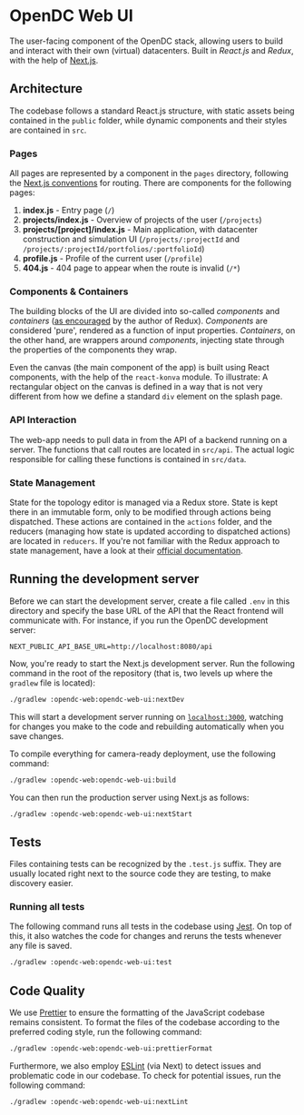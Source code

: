 # OpenDC Web UI

The user-facing component of the OpenDC stack, allowing users to build and interact with their own (virtual)
datacenters. Built in *React.js* and *Redux*, with the help of [Next.js](https://nextjs.org/).

## Architecture

The codebase follows a standard React.js structure, with static assets being contained in the `public` folder, while
dynamic components and their styles are contained in `src`.

### Pages

All pages are represented by a component in the `pages` directory, following
the [Next.js conventions](https://nextjs.org/docs/routing/introduction) for routing. There are components for the
following pages:

1. **index.js** - Entry page (`/`)
2. **projects/index.js** - Overview of projects of the user (`/projects`)
3. **projects/[project]/index.js** - Main application, with datacenter construction and simulation UI (`/projects/:projectId`
and `/projects/:projectId/portfolios/:portfolioId`)
4. **profile.js** - Profile of the current user (`/profile`)
5. **404.js** - 404 page to appear when the route is invalid (`/*`)

### Components & Containers

The building blocks of the UI are divided into so-called *components* and *containers* 
([as encouraged](https://medium.com/@dan_abramov/smart-and-dumb-components-7ca2f9a7c7d0) by the author of Redux). 
*Components* are considered 'pure', rendered as a function of input properties. *Containers*, on the other hand,
are wrappers around *components*, injecting state through the properties of the components they wrap.

Even the canvas (the main component of the app) is built using React components, with the help of the `react-konva`
module. To illustrate: A rectangular object on the canvas is defined in a way that is not very different from how we
define a standard `div` element on the splash page.

### API Interaction

The web-app needs to pull data in from the API of a backend running on a server. The functions that call routes are
located in `src/api`. The actual logic responsible for calling these functions is contained in `src/data`.

### State Management

State for the topology editor is managed via a Redux store. State is kept there in an immutable form, only to be modified through
actions being dispatched. These actions are contained in the `actions` folder, and the reducers (managing how state
is updated according to dispatched actions) are located in `reducers`. If you're not familiar with the Redux
approach to state management, have a look at their [official documentation](https://redux.js.org/).

## Running the development server

Before we can start the development server, create a file called `.env` in this directory and specify the base URL of
the API that the React frontend will communicate with. For instance, if you run the OpenDC development server:

```
NEXT_PUBLIC_API_BASE_URL=http://localhost:8080/api
```

Now, you're ready to start the Next.js development server. Run the following command in the root of the repository
(that is, two levels up where the `gradlew` file is located):

```bash
./gradlew :opendc-web:opendc-web-ui:nextDev
```

This will start a development server running on [`localhost:3000`](http://localhost:3000), watching for changes you make
to the code and rebuilding automatically when you save changes.

To compile everything for camera-ready deployment, use the following command:

```bash
./gradlew :opendc-web:opendc-web-ui:build
```

You can then run the production server using Next.js as follows:

```bash
./gradlew :opendc-web:opendc-web-ui:nextStart
```

## Tests

Files containing tests can be recognized by the `.test.js` suffix. They are usually located right next to the source
code they are testing, to make discovery easier.

### Running all tests

The following command runs all tests in the codebase using [Jest](https://jest.io). On top of this, it also watches the
code for changes and reruns the tests whenever any file is saved.

```bash
./gradlew :opendc-web:opendc-web-ui:test
```

## Code Quality

We use [Prettier](https://prettier.io) to ensure the formatting of the JavaScript codebase remains consistent. To format
the files of the codebase according to the preferred coding style, run the following command:

```bash
./gradlew :opendc-web:opendc-web-ui:prettierFormat
```

Furthermore, we also employ [ESLint](https://eslint.org/) (via Next) to detect issues and problematic code in our
codebase. To check for potential issues, run the following command:

```bash
./gradlew :opendc-web:opendc-web-ui:nextLint
```
